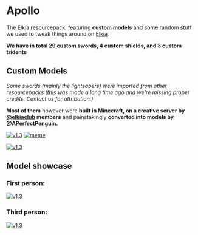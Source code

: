 # Apollo
The Elkia resourcepack, featuring **custom models** and some random stuff we used to tweak things around on [Elkia](https://elkia.club).

**We have in total 29 custom swords, 4 custom shields, and 3 custom tridents**

## Custom Models

*Some swords (mainly the lightsabers) were imported from other resourcepacks (this was made a long time ago and we're missing proper credits. Contact us for attribution.)* 

**Most of them** however were **built in Minecraft, on a creative server by [@elkiaclub](https://github.com/elkiaclub) members** and painstakingly **converted into models by [@APerfectPenguin](https://github.com/APerfectPenguin).**

[![v1.3](https://media.discordapp.net/attachments/451803777893269504/552091325483450368/unknown.png)](https://media.discordapp.net/attachments/451803777893269504/552091325483450368/unknown.png)
[![meme](https://i.imgur.com/o9ssiV4.png)](https://i.imgur.com/o9ssiV4.png)

[![v1.3](https://cdn.discordapp.com/attachments/451803777893269504/552091362020032522/unknown.png)](https://cdn.discordapp.com/attachments/451803777893269504/552091362020032522/unknown.png)

## Model showcase

### First person:

[![v1.3](https://thumbs.gfycat.com/DescriptiveNiceBobwhite-size_restricted.gif)](https://gfycat.com/DescriptiveNiceBobwhite
)

### Third person:

[![v1.3](https://thumbs.gfycat.com/WeirdZanyKatydid-size_restricted.gif)](https://gfycat.com/WeirdZanyKatydid)
